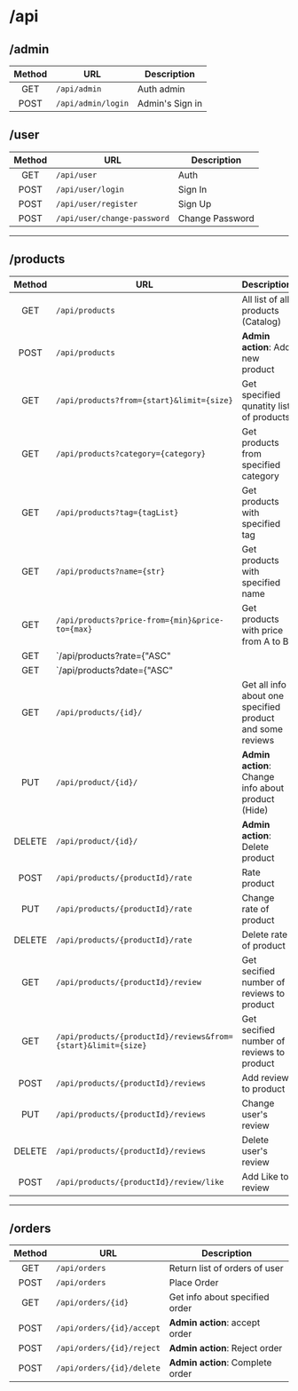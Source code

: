 # /api

## /admin

| Method | URL | Description |
|:---:|---|---|
| GET | `/api/admin` | Auth admin |
| POST | `/api/admin/login` | Admin's Sign in|

## /user

| Method | URL | Description |
|:---:|---|---|
| GET | `/api/user` | Auth |
| POST | `/api/user/login` | Sign In |
| POST | `/api/user/register` | Sign Up |
| POST | `/api/user/change-password` | Change Password |

---

## /products

| Method | URL | Description |
|:---:|---|---|
| GET | `/api/products` | All list of all products (Catalog) |
| POST | `/api/products` | **Admin action**: Add new product |
| GET | `/api/products?from={start}&limit={size}` | Get specified qunatity list of products |
| GET | `/api/products?category={category}` | Get products from specified category |
| GET | `/api/products?tag={tagList}` | Get products with specified tag |
| GET | `/api/products?name={str}` | Get products with specified name |
| GET | `/api/products?price-from={min}&price-to={max}` | Get products with price from A to B |
| GET | `/api/products?rate={"ASC" || "DESC"}` | Get products with rating by ASC of DESC |
| GET | `/api/products?date={"ASC" || "DESC"}` | Get products with Date Adding by ASC of DESC |
| GET | `/api/products/{id}/` | Get all info about one specified product and some reviews |
| PUT | `/api/product/{id}/` | **Admin action**: Change info about product (Hide) |
| DELETE | `/api/product/{id}/` | **Admin action**: Delete product |
| POST | `/api/products/{productId}/rate` | Rate product |
| PUT | `/api/products/{productId}/rate` | Change rate of product |
| DELETE | `/api/products/{productId}/rate` | Delete rate of product |
| GET | `/api/products/{productId}/review` | Get secified number of reviews to product |
| GET | `/api/products/{productId}/reviews&from={start}&limit={size}` | Get secified number of reviews to product |
| POST | `/api/products/{productId}/reviews` | Add review to product |
| PUT | `/api/products/{productId}/reviews` | Change user's review |
| DELETE | `/api/products/{productId}/reviews` | Delete user's review |
| POST | `/api/products/{productId}/review/like` | Add Like to review |

---

## /orders

| Method | URL | Description |
|:---:|---|---|
| GET | `/api/orders`| Return list of orders of user |
| POST | `/api/orders` | Place Order |
| GET | `/api/orders/{id}` | Get info about specified order |
| POST | `/api/orders/{id}/accept` | **Admin action**: accept order |
| POST | `/api/orders/{id}/reject` | **Admin action**: Reject order |
| POST | `/api/orders/{id}/delete` | **Admin action**: Complete order |
